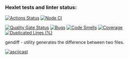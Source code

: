 ### Hexlet tests and linter status:
[![Actions Status](https://github.com/Anna-Sed/frontend-project-46/actions/workflows/hexlet-check.yml/badge.svg)](https://github.com/Anna-Sed/frontend-project-46/actions)
[![Node CI](https://github.com/Anna-Sed/frontend-project-46/actions/workflows/nodejs.yml/badge.svg)](https://github.com/Anna-Sed/frontend-project-46/actions/workflows/nodejs.yml)

[![Quality Gate Status](https://sonarcloud.io/api/project_badges/measure?project=Anna-Sed_frontend-project-46&metric=alert_status)](https://sonarcloud.io/summary/new_code?id=Anna-Sed_frontend-project-46)
[![Bugs](https://sonarcloud.io/api/project_badges/measure?project=Anna-Sed_frontend-project-46&metric=bugs)](https://sonarcloud.io/summary/new_code?id=Anna-Sed_frontend-project-46)
[![Code Smells](https://sonarcloud.io/api/project_badges/measure?project=Anna-Sed_frontend-project-46&metric=code_smells)](https://sonarcloud.io/summary/new_code?id=Anna-Sed_frontend-project-46)
[![Coverage](https://sonarcloud.io/api/project_badges/measure?project=Anna-Sed_frontend-project-46&metric=coverage)](https://sonarcloud.io/summary/new_code?id=Anna-Sed_frontend-project-46)
[![Duplicated Lines (%)](https://sonarcloud.io/api/project_badges/measure?project=Anna-Sed_frontend-project-46&metric=duplicated_lines_density)](https://sonarcloud.io/summary/new_code?id=Anna-Sed_frontend-project-46)

gendiff - utility generates the difference between two files.

[![asciicast](https://asciinema.org/a/pbEboP2WQlEbkcoPX8D4OIYpD.svg)](https://asciinema.org/a/pbEboP2WQlEbkcoPX8D4OIYpD)
